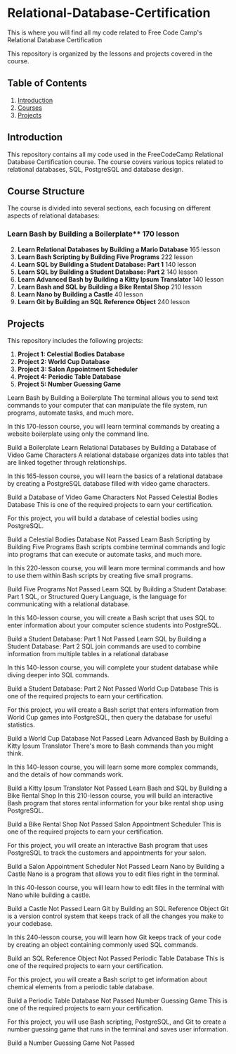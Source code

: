 # Relational-Database-Certification
This is where you will find all my code related to Free Code Camp's Relational Database Certification 

This repository is organized by the lessons and projects covered in the course.

## Table of Contents
1. [Introduction](#introduction)
2. [Courses](#course-structure)
3. [Projects](#projects)

## Introduction

This repository contains all my code used in the FreeCodeCamp Relational Database Certification course. The course covers various topics related to relational databases, SQL, PostgreSQL and database design.


## Course Structure

The course is divided into several sections, each focusing on different aspects of relational databases:

 ### Learn Bash by Building a Boilerplate** 170 lesson 
2. **Learn Relational Databases by Building a Mario Database** 165 lesson 
3. **Learn Bash Scripting by Building Five Programs** 222 lesson 
4. **Learn SQL by Building a Student Database: Part 1** 140 lesson 
5. **Learn SQL by Building a Student Database: Part 2** 140 lesson 
6. **Learn Advanced Bash by Building a Kitty Ipsum Translator**	140 lesson 
7. **Learn Bash and SQL by Building a Bike Rental Shop** 210 lesson 
8. **Learn Nano by Building a Castle** 40 lesson 
9. **Learn Git by Building an SQL Reference Object** 240 lesson

## Projects

This repository includes the following projects:

1. **Project 1: Celestial Bodies Database**
2. **Project 2: World Cup Database**
3. **Project 3: Salon Appointment Scheduler**
4. **Project 4: Periodic Table Database**
5. **Project 5: Number Guessing Game**


Learn Bash by Building a Boilerplate
The terminal allows you to send text commands to your computer that can manipulate the file system, run programs, automate tasks, and much more.

In this 170-lesson course, you will learn terminal commands by creating a website boilerplate using only the command line.

Build a Boilerplate
Learn Relational Databases by Building a Database of Video Game Characters
A relational database organizes data into tables that are linked together through relationships.

In this 165-lesson course, you will learn the basics of a relational database by creating a PostgreSQL database filled with video game characters.

Build a Database of Video Game Characters
Not Passed
Celestial Bodies Database
This is one of the required projects to earn your certification.

For this project, you will build a database of celestial bodies using PostgreSQL.

Build a Celestial Bodies Database
Not Passed
Learn Bash Scripting by Building Five Programs
Bash scripts combine terminal commands and logic into programs that can execute or automate tasks, and much more.

In this 220-lesson course, you will learn more terminal commands and how to use them within Bash scripts by creating five small programs.

Build Five Programs
Not Passed
Learn SQL by Building a Student Database: Part 1
SQL, or Structured Query Language, is the language for communicating with a relational database.

In this 140-lesson course, you will create a Bash script that uses SQL to enter information about your computer science students into PostgreSQL.

Build a Student Database: Part 1
Not Passed
Learn SQL by Building a Student Database: Part 2
SQL join commands are used to combine information from multiple tables in a relational database

In this 140-lesson course, you will complete your student database while diving deeper into SQL commands.

Build a Student Database: Part 2
Not Passed
World Cup Database
This is one of the required projects to earn your certification.

For this project, you will create a Bash script that enters information from World Cup games into PostgreSQL, then query the database for useful statistics.

Build a World Cup Database
Not Passed
Learn Advanced Bash by Building a Kitty Ipsum Translator
There's more to Bash commands than you might think.

In this 140-lesson course, you will learn some more complex commands, and the details of how commands work.

Build a Kitty Ipsum Translator
Not Passed
Learn Bash and SQL by Building a Bike Rental Shop
In this 210-lesson course, you will build an interactive Bash program that stores rental information for your bike rental shop using PostgreSQL.

Build a Bike Rental Shop
Not Passed
Salon Appointment Scheduler
This is one of the required projects to earn your certification.

For this project, you will create an interactive Bash program that uses PostgreSQL to track the customers and appointments for your salon.

Build a Salon Appointment Scheduler
Not Passed
Learn Nano by Building a Castle
Nano is a program that allows you to edit files right in the terminal.

In this 40-lesson course, you will learn how to edit files in the terminal with Nano while building a castle.

Build a Castle
Not Passed
Learn Git by Building an SQL Reference Object
Git is a version control system that keeps track of all the changes you make to your codebase.

In this 240-lesson course, you will learn how Git keeps track of your code by creating an object containing commonly used SQL commands.

Build an SQL Reference Object
Not Passed
Periodic Table Database
This is one of the required projects to earn your certification.

For this project, you will create a Bash script to get information about chemical elements from a periodic table database.

Build a Periodic Table Database
Not Passed
Number Guessing Game
This is one of the required projects to earn your certification.

For this project, you will use Bash scripting, PostgreSQL, and Git to create a number guessing game that runs in the terminal and saves user information.

Build a Number Guessing Game
Not Passed
